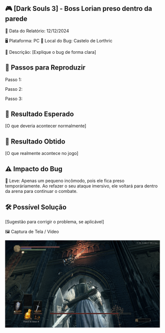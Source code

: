 ## 🎮 [Dark Souls 3] - Boss Lorian preso dentro da parede

📅 Data do Relatório: 12/12/2024

🖥️ Plataforma: PC
📍 Local do Bug: Castelo de Lorthric 

📝 Descrição: [Explique o bug de forma clara] 

## 🔄 Passos para Reproduzir 

Passo 1:

Passo 2: 

Passo 3:

## 🎯 Resultado Esperado 

[O que deveria acontecer normalmente]  

## 🚨 Resultado Obtido 

[O que realmente acontece no jogo]  

## ⚠ Impacto do Bug 

🔹 Leve: Apenas um pequeno incômodo, pois ele fica preso temporáriamente. Ao refazer o seu ataque imersivo, ele voltará para dentro da arena para continuar o combate. 

## 🛠 Possível Solução 

[Sugestão para corrigir o problema, se aplicável]  

🖼️ Captura de Tela / Vídeo 

![Bug do Dark Souls 3](https://github.com/Pedr0-Raposo/Portfolio_Beta_Tester/blob/main/Bugs%20Relatados/imagens/%5BDarkSouls3%5D%20Boss%20na%20parede.png)
